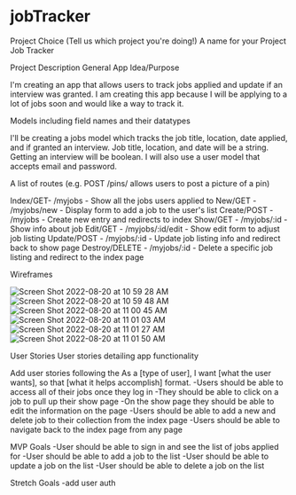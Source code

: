 # jobTracker
Project Choice (Tell us which project you're doing!)
A name for your Project
Job Tracker

Project Description
General App Idea/Purpose

I'm creating an app that allows users to track jobs applied and update if an interview was granted. I am creating this app because I will be applying to a lot of jobs soon and would like a way to track it.

Models including field names and their datatypes

I'll be creating a jobs model which tracks the job title, location, date applied, and if granted an interview. Job title, location, and date will be a string. Getting an interview will be boolean. I will also use a user model that accepts email and password.

A list of routes (e.g. POST /pins/ allows users to post a picture of a pin)

Index/GET- /myjobs - Show all the jobs users applied to
New/GET - /myjobs/new - Display form to add a job to the user's list
Create/POST - /myjobs - Create new entry and redirects to index
Show/GET - /myjobs/:id - Show info about job
Edit/GET - /myjobs/:id/edit - Show edit form to adjust job listing
Update/POST - /myjobs/:id - Update job listing info and redirect back to show page
Destroy/DELETE - /myjobs/:id - Delete a specific job listing and redirect to the index page

Wireframes


![Screen Shot 2022-08-20 at 10 59 28 AM](https://user-images.githubusercontent.com/94947933/187562847-1b77b22b-fa1a-4066-9236-0eaf02a71afb.png)
![Screen Shot 2022-08-20 at 10 59 48 AM](https://user-images.githubusercontent.com/94947933/187562993-f2829a0b-8586-41cf-8ae4-fb6259762a13.png)
![Screen Shot 2022-08-20 at 11 00 45 AM](https://user-images.githubusercontent.com/94947933/187563002-d44cfc34-ee53-4c95-8a12-55757c7c3e88.png)
![Screen Shot 2022-08-20 at 11 01 03 AM](https://user-images.githubusercontent.com/94947933/187563014-0cd6dada-b41c-4508-947f-9be40d41f10f.png)
![Screen Shot 2022-08-20 at 11 01 27 AM](https://user-images.githubusercontent.com/94947933/187563021-344dfa05-d7cc-46cf-89e4-191b040dad72.png)
![Screen Shot 2022-08-20 at 11 01 50 AM](https://user-images.githubusercontent.com/94947933/187563032-b9803f37-5840-4aad-a23c-1f391740ec16.png)


User Stories
User stories detailing app functionality

Add user stories following the As a [type of user], I want [what the user wants], so that [what it helps accomplish] format.
-Users should be able to access all of their jobs once they log in
-They should be able to click on a job to pull up their show page
-On the show page they should be able to edit the information on the page
-Users should be able to add a new and delete job to their collection from the index page
-Users should be able to navigate back to the index page from any page

MVP Goals
-User should be able to sign in and see the list of jobs applied for
-User should be able to add a job to the list
-User should be able to update a job on the list
-User should be able to delete a job on the list

Stretch Goals
-add user auth
